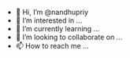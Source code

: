 - 👋 Hi, I’m @nandhupriy
- 👀 I’m interested in ...
- 🌱 I’m currently learning ...
- 💞️ I’m looking to collaborate on ...
- 📫 How to reach me ...

<!---
nandhupriy/nandhupriy is a ✨ special ✨ repository because its `README.md` (this file) appears on your GitHub profile.
You can click the Preview link to take a look at your changes.
--->

